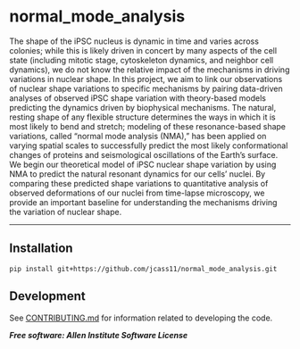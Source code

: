 # normal_mode_analysis

The shape of the iPSC nucleus is dynamic in time and varies across colonies; while this is likely driven in concert by many aspects of the cell state (including mitotic stage, cytoskeleton dynamics, and neighbor cell dynamics), we do not know the relative impact of the mechanisms in driving variations in nuclear shape. In this project, we aim to link our observations of nuclear shape variations to specific mechanisms by pairing data-driven analyses of observed iPSC shape variation with theory-based models predicting the dynamics driven by biophysical mechanisms. The natural, resting shape of any flexible structure determines the ways in which it is most likely to bend and stretch; modeling of these resonance-based shape variations, called “normal mode analysis (NMA),” has been applied on varying spatial scales to successfully predict the most likely conformational changes of proteins and seismological oscillations of the Earth’s surface. We begin our theoretical model of iPSC nuclear shape variation by using NMA to predict the natural resonant dynamics for our cells’ nuclei. By comparing these predicted shape variations to quantitative analysis of observed deformations of our nuclei from time-lapse microscopy, we provide an important baseline for understanding the mechanisms driving the variation of nuclear shape.

---

## Installation
`pip install git+https://github.com/jcass11/normal_mode_analysis.git`

## Development
See [CONTRIBUTING.md](CONTRIBUTING.md) for information related to developing the code.


***Free software: Allen Institute Software License***

